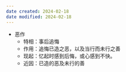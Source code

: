```yaml
---
date created: 2024-02-18
date modified: 2024-02-18
---
```

- 恶作
    - 特相：事后追悔
    - 作用：追悔已造之恶，以及当行而未行之善
    - 现起：忆起时感到后悔，或心感到不快。
    - 近因：已造的恶及未行的善
